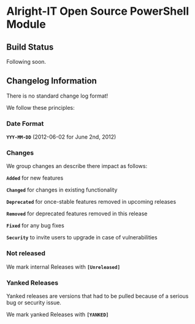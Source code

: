 # Alright-IT Open Source PowerShell Module

## Build Status
Following soon.
## Changelog Information
There is no standard change log format!

We follow these principles:

### Date Format
**`YYY-MM-DD`** (2012-06-02 for June 2nd, 2012)

### Changes
We group changes an describe there impact as follows:

**`Added`** for new features

**`Changed`** for changes in existing functionality

**`Deprecated`** for once-stable features removed in upcoming releases

**`Removed`** for deprecated features removed in this release

**`Fixed`** for any bug fixes

**`Security`** to invite users to upgrade in case of vulnerabilities

### Not released
We mark internal Releases with **`[Unreleased]`**

### Yanked Releases
Yanked releases are versions that had to be pulled because of a serious bug or security issue.

We mark yanked Releases with **`[YANKED]`**
